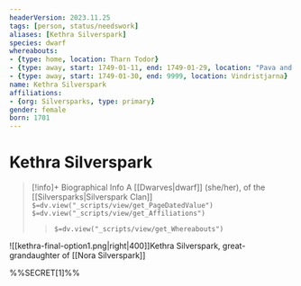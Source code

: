 ```yaml
---
headerVersion: 2023.11.25
tags: [person, status/needswork]
aliases: [Kethra Silverspark]
species: dwarf
whereabouts: 
- {type: home, location: Tharn Todor}
- {type: away, start: 1749-01-11, end: 1749-01-29, location: "Pava and Avaras' House" }
- {type: away, start: 1749-01-30, end: 9999, location: Vindristjarna}
name: Kethra Silverspark
affiliations: 
- {org: Silversparks, type: primary}
gender: female
born: 1701
---
```

# Kethra Silverspark
>[!info]+ Biographical Info
> A [[Dwarves|dwarf]] (she/her), of the [[Silversparks|Silverspark Clan]]
> `$=dv.view("_scripts/view/get_PageDatedValue")`
> `$=dv.view("_scripts/view/get_Affiliations")`
>> `$=dv.view("_scripts/view/get_Whereabouts")`

![[kethra-final-option1.png|right|400]]Kethra Silverspark, great-grandaughter of  [[Nora Silverspark]]

%%SECRET[1]%%